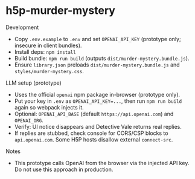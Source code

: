 # h5p-murder-mystery

Development
- Copy `.env.example` to `.env` and set `OPENAI_API_KEY` (prototype only; insecure in client bundles).
- Install deps: `npm install`
- Build bundle: `npm run build` (outputs `dist/murder-mystery.bundle.js`).
- Ensure `library.json` preloads `dist/murder-mystery.bundle.js` and `styles/murder-mystery.css`.

LLM setup (prototype)
- Uses the official `openai` npm package in-browser (prototype only).
- Put your key in `.env` as `OPENAI_API_KEY=...`, then run `npm run build` again so webpack injects it.
- Optional: `OPENAI_API_BASE` (default `https://api.openai.com`) and `OPENAI_ORG`.
- Verify: UI notice disappears and Detective Vale returns real replies.
- If replies are stubbed, check console for CORS/CSP blocks to `api.openai.com`. Some H5P hosts disallow external `connect-src`.

Notes
- This prototype calls OpenAI from the browser via the injected API key. Do not use this approach in production.
